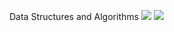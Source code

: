 Data Structures and Algorithms
![](https://i.ibb.co/nPzw2nY/image.png)
![](https://i.ibb.co/xCH9sSC/image.png)
